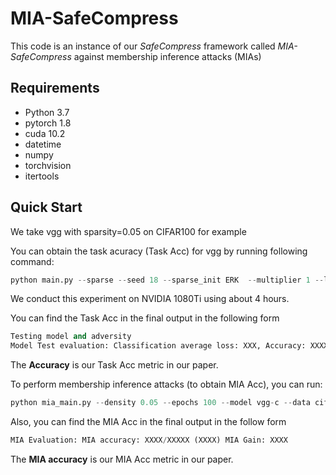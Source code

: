 # MIA-SafeCompress
This code is an instance of our *SafeCompress* framework called *MIA-SafeCompress* against membership inference attacks (MIAs)

## Requirements
* Python 3.7
* pytorch 1.8
* cuda 10.2
* datetime
* numpy
* torchvision
* itertools

## Quick Start


We take vgg with sparsity=0.05 on CIFAR100 for example


You can obtain the task acuracy (Task Acc) for vgg by running following command:
```python
python main.py --sparse --seed 18 --sparse_init ERK  --multiplier 1 --lr 0.1 --density 0.05 --update_frequency 4000 --epochs 300 --model vgg-c --data cifar100 --decay_frequency 30000 --batch-size 128 --n_class 100
```
We conduct this experiment on NVIDIA 1080Ti using about 4 hours. 

You can find the Task Acc in the final output in the following form
```python
Testing model and adversity
Model Test evaluation: Classification average loss: XXX, Accuracy: XXXX/XXXXXX (XXXXX)
```
The **Accuracy** is our Task Acc metric in our paper.


To perform membership inference attacks (to obtain MIA Acc), you can run:
```python
python mia_main.py --density 0.05 --epochs 100 --model vgg-c --data cifar100 --batch-size 128 --n_class 100
```
Also, you can find the MIA Acc in the final output in the follow form
```python
MIA Evaluation: MIA accuracy: XXXX/XXXXX (XXXX) MIA Gain: XXXX
```
The **MIA accuracy** is our MIA Acc metric in our paper.


